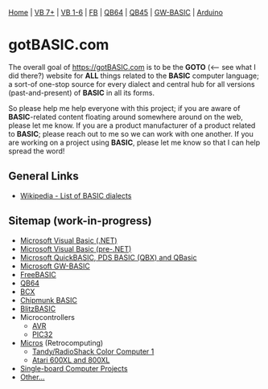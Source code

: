 [Home](https://gotbasic.com) | [VB 7+](VB.md) | [VB 1-6](vb6.md) | [FB](FreeBASIC.md) | [QB64](QB64.md) | [QB45](QB.md) | [GW-BASIC](GW-BASIC.md) | [Arduino](AVR.md)

# gotBASIC.com

The overall goal of https://gotBASIC.com is to be the **GOTO** (<-- see what I did there?) website for __**ALL**__ things related to the **BASIC** computer language; a sort-of  one-stop source for every dialect and central hub for all versions (past-and-present) of **BASIC** in all its forms.

So please help me help everyone with this project; if you are aware of **BASIC**-related content floating around somewhere around on the web, please let me know.  If you are a product manufacturer of a product related to **BASIC**; please reach out to me so we can work with one another.  If you are working on a project using **BASIC**, please let me know so that I can help spread the word!

## General Links

- [Wikipedia - List of BASIC dialects](https://en.wikipedia.org/wiki/List_of_BASIC_dialects)

## Sitemap (work-in-progress)

- [Microsoft Visual Basic (.NET)](VB.md)
- [Microsoft Visual Basic (pre-.NET)](VB6.md)
- [Microsoft QuickBASIC, PDS BASIC (QBX) and QBasic](QB.md)
- [Microsoft GW-BASIC](GW-BASIC.md)
- [FreeBASIC](FreeBASIC.md)
- [QB64](QB64.md)
- [BCX](BCX.md)
- [Chipmunk BASIC](Chipmunk.md)
- [BlitzBASIC](Blitz.md)
- Microcontrollers
  - [AVR](AVR.md)
  - [PIC32](PIC32.md)
- [Micros](Micros.md) (Retrocomputing)
  - [Tandy/RadioShack Color Computer 1](Coco1.md)
  - [Atari 600XL and 800XL](Atari600XL.md)
- [Single-board Computer Projects](SingleBoard.md)
- [Other...](Other.md)
